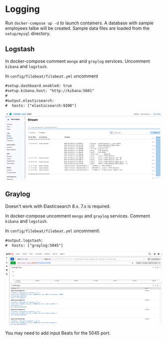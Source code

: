 # Logging

Run ```docker-compose up -d``` to launch containers. A database with sample employees talbe will be created. Sample data files are loaded from the ```setup/mysql``` directory. 

## Logstash

In docker-compose comment ```mongo``` and ```graylog``` services. 
Uncomment ```kibana``` and ```logstash```. 

In ```config/filebeat/filebeat.yml``` uncomment 
```
#setup.dashboard.enabled: true
#setup.kibana.host: "http://kibana:5601"
#
#output.elasticsearch:
#  hosts: ["elasticsearch:9200"]
```

![](docs/p13-logstash.png)

## Graylog

Doesn't work with Elasticsearch 8.x. 7.x is required. 

In docker-compose uncomment ```mongo``` and ```graylog``` services.
Comment ```kibana``` and ```logstash```.

In ```config/filebeat/filebeat.yml``` uncomment\
```
#output.logstash:
#  hosts: ["graylog:5045"]
```
![](docs/p13-graylog.png)

You may need to add input Beats for the 5045 port. 